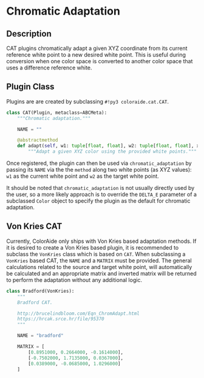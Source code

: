 # Chromatic Adaptation

## Description

CAT plugins chromatically adapt a given XYZ coordinate from its current reference white point to a new desired white
point. This is useful during conversion when one color space is converted to another color space that uses a difference
reference white.

## Plugin Class

Plugins are are created by subclassing `#!py3 coloraide.cat.CAT`.

```py
class CAT(Plugin, metaclass=ABCMeta):
    """Chromatic adaptation."""

    NAME = ""

    @abstractmethod
    def adapt(self, w1: tuple[float, float], w2: tuple[float, float], xyz: VectorLike) -> Vector:
        """Adapt a given XYZ color using the provided white points."""
```

Once registered, the plugin can then be used via `chromatic_adaptation` by passing its `NAME` via the the `method`
along two white points (as XYZ values): `w1` as the current white point and `w2` as the target white point.

It should be noted that `chromatic_adaptation` is not usually directly used by the user, so a more likely approach is
to override the `DELTA_E` parameter of a subclassed `Color` object to specify the plugin as the default for chromatic
adaptation.

## Von Kries CAT

Currently, ColorAide only ships with Von Kries based adaptation methods. If it is desired to create a Von Kries based
plugin, it is recommended to subclass the `VonKries` class which is based on `CAT`. When subclassing a `VonKries` based
CAT, the `NAME` and a `MATRIX` must be provided. The general calculations related to the source and target white point,
will automatically be calculated and an appropriate matrix and inverted matrix will be returned to perform the
adaptation without any additional logic.

```py
class Bradford(VonKries):
    """
    Bradford CAT.

    http://brucelindbloom.com/Eqn_ChromAdapt.html
    https://hrcak.srce.hr/file/95370
    """

    NAME = "bradford"

    MATRIX = [
        [0.8951000, 0.2664000, -0.1614000],
        [-0.7502000, 1.7135000, 0.0367000],
        [0.0389000, -0.0685000, 1.0296000]
    ]
```
